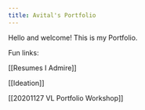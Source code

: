 ```yaml
---
title: Avital's Portfolio
---
```


Hello and welcome! This is my Portfolio. 

Fun links:

[[Resumes I Admire]]

[[Ideation]]

[[20201127 VL Portfolio Workshop]]


